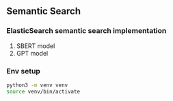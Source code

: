 ## Semantic Search

### ElasticSearch semantic search implementation

1. SBERT model
2. GPT model

### Env setup

```bash
python3 -m venv venv
source venv/bin/activate
```
